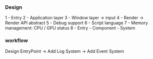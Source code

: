 ### Design
1 - Entry
2 - Application layer
3 - Window layer -> input
4 - Render -> Render API abstract
5 - Debug support
6 - Script language 
7 - Memory management: CPU / GPU status
8 - Entry - Component - System



### workflow
Design EntryPoint  -> 
Add Log System -> 
Add Event System
